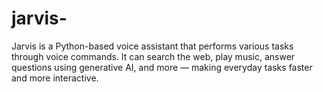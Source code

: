 # jarvis-
Jarvis is a Python-based voice assistant that performs various tasks through voice commands. It can search the web, play music, answer questions using generative AI, and more — making everyday tasks faster and more interactive. 
